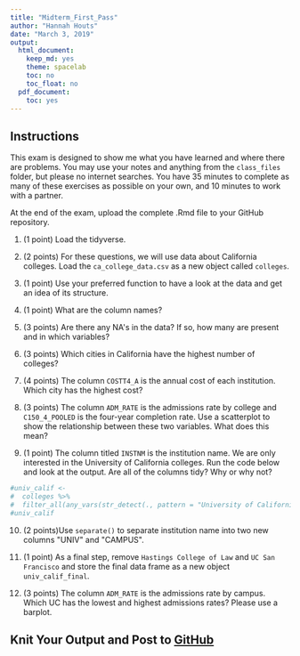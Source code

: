 ```yaml
---
title: "Midterm_First_Pass"
author: "Hannah Houts"
date: "March 3, 2019"
output: 
  html_document:
    keep_md: yes
    theme: spacelab
    toc: no
    toc_float: no
  pdf_document:
    toc: yes
---
```


## Instructions
This exam is designed to show me what you have learned and where there are problems. You may use your notes and anything from the `class_files` folder, but please no internet searches. You have 35 minutes to complete as many of these exercises as possible on your own, and 10 minutes to work with a partner.  

At the end of the exam, upload the complete .Rmd file to your GitHub repository.  

1. (1 point) Load the tidyverse.

2. (2 points) For these questions, we will use data about California colleges. Load the `ca_college_data.csv` as a new object called `colleges`.

3. (1 point) Use your preferred function to have a look at the data and get an idea of its structure.

4. (1 point) What are the column names?

5. (3 points) Are there any NA's in the data? If so, how many are present and in which variables?

6. (3 points) Which cities in California have the highest number of colleges?

7. (4 points) The column `COSTT4_A` is the annual cost of each institution. Which city has the highest cost?

8. (3 points) The column `ADM_RATE` is the admissions rate by college and `C150_4_POOLED` is the four-year completion rate. Use a scatterplot to show the relationship between these two variables. What does this mean?

9. (1 point) The column titled `INSTNM` is the institution name. We are only interested in the University of California colleges. Run the code below and look at the output. Are all of the columns tidy? Why or why not?

```r
#univ_calif <- 
#  colleges %>% 
#  filter_all(any_vars(str_detect(., pattern = "University of California")))
#univ_calif
```

10. (2 points)Use `separate()` to separate institution name into two new columns "UNIV" and "CAMPUS".

11. (1 point) As a final step, remove `Hastings College of Law` and `UC San Francisco` and store the final data frame as a new object `univ_calif_final`.

12. (3 points) The column `ADM_RATE` is the admissions rate by campus. Which UC has the lowest and highest admissions rates? Please use a barplot.

## Knit Your Output and Post to [GitHub](https://github.com/FRS417-DataScienceBiologists)

